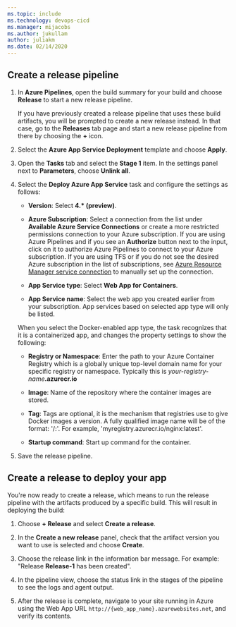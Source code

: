 ```yaml
---
ms.topic: include
ms.technology: devops-cicd
ms.manager: mijacobs
ms.author: jukullam
author: juliakm
ms.date: 02/14/2020
---
```


## Create a release pipeline

1.  In **Azure Pipelines**, open the build summary for your build and choose **Release** to start a new release pipeline.

    If you have previously created a release pipeline that uses these build artifacts, you will
    be prompted to create a new release instead. In that case, go to the **Releases** tab page and
    start a new release pipeline from there by choosing the **+** icon.

1.  Select the **Azure App Service Deployment** template and choose **Apply**.

1.  Open the **Tasks** tab and select the **Stage 1** item.
    In the settings panel next to **Parameters**, choose **Unlink all**.

1.  Select the **Deploy Azure App Service** task and configure the settings as follows:

    - **Version**: Select **4.\* (preview)**.

    - **Azure Subscription**: Select a connection from the list under **Available Azure Service Connections** or create a more restricted permissions connection to your Azure subscription.
      If you are using Azure Pipelines and if you see an **Authorize** button next to the input, click on it to authorize Azure Pipelines to connect to your Azure subscription. If you are using TFS or if you do not see
      the desired Azure subscription in the list of subscriptions, see [Azure Resource Manager service connection](../../library/connect-to-azure.md) to manually set up the connection.

    - **App Service type**: Select **Web App for Containers**.

    - **App Service name**: Select the web app you created earlier from your subscription. App services based on selected app type will only be listed.

    When you select the Docker-enabled app type, the task recognizes that it is a
    containerized app, and changes the property settings to show the following:

    - **Registry or Namespace**: Enter the path to your Azure Container Registry which is a globally unique top-level domain name for your specific registry or namespace. Typically this is _your-registry-name_**.azurecr.io**

    - **Image**: Name of the repository where the container images are stored.

    - **Tag**: Tags are optional, it is the mechanism that registries use to give Docker images a version. A fully qualified image name will be of the format: '/:'. For example, 'myregistry.azurecr.io/nginx:latest'.

    - **Startup command**: Start up command for the container.

    <!--
    1. Open the **Tasks** tab and select the **Stage 1** item.
    Configure the linked settings as follows:
    - **Azure Subscription**: Select a connection from the list under **Available Azure Service Connections** or create a more restricted permissions connection to your Azure subscription.
      If you are using Azure Pipelines and if you see an **Authorize** button next to the input, click on it to authorize Azure Pipelines to connect to your Azure subscription. If you are using TFS or if you do not see
      the desired Azure subscription in the list of subscriptions, see [Azure Resource Manager service connection](../../library/connect-to-azure.md) to manually set up the connection.
    - **App Service type**: Select **Web App for Containers**.
    - **App Service name**: Select the web app you created earlier from your subscription. App services based on selected app type will only be listed.
    When you select the Docker-enabled app type, the task recognizes that it is a
    containerized app, and changes the property settings to show the following:
    - **Registry or Namespace**: Enter the path to your Azure Container Registry which is a globally unique top-level domain name for your specific registry or namespace. Typically this is _your-registry-name_**.azurecr.io**

    - **Image**: Name of the repository where the container images are stored.
    - **Tag**: Tags are optional, it is the mechanism that registries use to give Docker images a version. A fully qualified image name will be of the format: '/:'. For example, 'myregistry.azurecr.io/nginx:latest'.
    - **Startup command**: Start up command for the container.
    -->

1.  Save the release pipeline.

## Create a release to deploy your app

You're now ready to create a release, which means to run the release pipeline with the artifacts produced by a specific build. This will result in deploying the build:

1.  Choose **+ Release** and select **Create a release**.

1.  In the **Create a new release** panel, check that the artifact version you want to use is selected and choose **Create**.

1.  Choose the release link in the information bar message. For example: "Release **Release-1** has been created".

1.  In the pipeline view, choose the status link in the stages of the pipeline to see the logs and agent output.

1.  After the release is complete, navigate to your site running in Azure using the Web App URL `http://{web_app_name}.azurewebsites.net`, and verify its contents.
